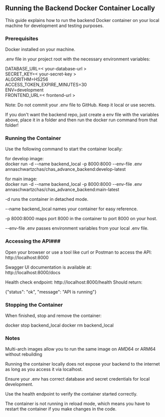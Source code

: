 ## Running the Backend Docker Container Locally ##
This guide explains how to run the backend Docker container on your local machine for development and testing purposes.  

### Prerequisites ###  

Docker installed on your machine.  

.env file in your project root with the necessary environment variables:  

DATABASE_URL=< your-database-url >  
SECRET_KEY=< your-secret-key >  
ALGORITHM=HS256  
ACCESS_TOKEN_EXPIRE_MINUTES=30  
ENV=development   
FRONTEND_URL=< frontend-url >    

Note: Do not commit your .env file to GitHub. Keep it local or use secrets.  

If you don't want the backend repo, just create a env file with the variables above, place it in a folder and then run the docker run command from that folder! 

### Running the Container ### 

Use the following command to start the container locally:   

for develop image:   
docker run -d --name backend_local -p 8000:8000 --env-file .env annaschwartzchas/chas_advance_backend:develop-latest  

for main image:  
  docker run -d --name backend_local -p 8000:8000 --env-file .env annaschwartzchas/chas_advance_backend:main-latest  

-d runs the container in detached mode.

--name backend_local names your container for easy reference.

-p 8000:8000 maps port 8000 in the container to port 8000 on your host.

--env-file .env passes environment variables from your local .env file.

### Accessing the API### 

Open your browser or use a tool like curl or Postman to access the API:
http://localhost:8000  

Swagger UI documentation is available at:  
http://localhost:8000/docs  

Health check endpoint:
http://localhost:8000/health
Should return:

{"status": "ok", "message": "API is running"}

### Stopping the Container ### 

When finished, stop and remove the container:

docker stop backend_local
docker rm backend_local

### Notes ### 

Multi-arch images allow you to run the same image on AMD64 or ARM64 without rebuilding

Running the container locally does not expose your backend to the internet as long as you access it via localhost.

Ensure your .env has correct database and secret credentials for local development.

Use the health endpoint to verify the container started correctly.

The container is not running in reload mode, which means you have to restart the container if you make changes in the code. 